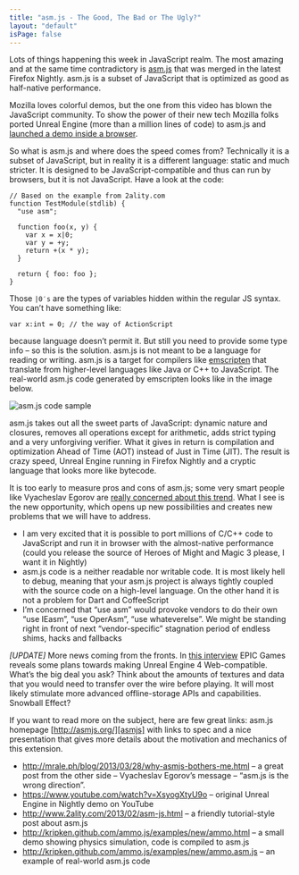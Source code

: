 ```yaml
---
title: "asm.js - The Good, The Bad or The Ugly?"
layout: "default"
isPage: false
---
```


Lots of things happening this week in JavaScript realm. The most amazing and at the same time contradictory is [asm.js][asmjs] that was merged in the latest Firefox Nightly. asm.js is a subset of JavaScript that is optimized as good as half-native performance.

Mozilla loves colorful demos, but the one from this video has blown the JavaScript community. To show the power of their new tech Mozilla folks ported Unreal Engine (more than a million lines of code) to asm.js and [launched a demo inside a browser][unreal-demo].

So what is asm.js and where does the speed comes from? Technically it is a subset of JavaScript, but in reality it is a different language: static and much stricter. It is designed to be JavaScript-compatible and thus can run by browsers, but it is not JavaScript. Have a look at the code:

```
// Based on the example from 2ality.com
function TestModule(stdlib) {
  "use asm";
 
  function foo(x, y) {
    var x = x|0;
    var y = +y;
    return +(x * y);
  }
 
  return { foo: foo };
}
```

Those `|0′s` are the types of variables hidden within the regular JS syntax. You can’t have something like:

```
var x:int = 0; // the way of ActionScript
```

because language doesn’t permit it. But still you need to provide some type info – so this is the solution. asm.js is not meant to be a language for reading or writing. asm.js is a target for compilers like [emscripten][emscripten] that translate from higher-level languages like Java or C++ to JavaScript. The real-world asm.js code generated by emscripten looks like in the image below.

![asm.js code sample][asm-code-sample]

asm.js takes out all the sweet parts of JavaScript: dynamic nature and closures, removes all operations except for arithmetic, adds strict typing and a very unforgiving verifier. What it gives in return is compilation and optimization Ahead of Time (AOT) instead of Just in Time (JIT). The result is crazy speed, Unreal Engine running in Firefox Nightly and a cryptic language that looks more like bytecode.

It is too early to measure pros and cons of asm.js; some very smart people like Vyacheslav Egorov are [really concerned about this trend][why-asmjs-bothers-me]. What I see is the new opportunity, which opens up new possibilities and creates new problems that we will have to address.

- I am very excited that it is possible to port millions of C/C++ code to JavaScript and run it in browser with the almost-native performance (could you release the source of Heroes of Might and Magic 3 please, I want it in Nightly)
- asm.js code is a neither readable nor writable code. It is most likely hell to debug, meaning that your asm.js project is always tightly coupled with the source code on a high-level language. On the other hand it is not a problem for Dart and CoffeeScript
- I’m concerned that “use asm” would provoke vendors to do their own “use IEasm”, “use OperAsm”, “use whateverelse”. We might be standing right in front of next “vendor-specific” stagnation period of endless shims, hacks and fallbacks

*[UPDATE]* More news coming from the fronts. In [this interview][epic-interview] EPIC Games reveals some plans towards making Unreal Engine 4 Web-compatible. What’s the big deal you ask? Think about the amounts of textures and data that you would need to transfer over the wire before playing. It will most likely stimulate more advanced offline-storage APIs and capabilities. Snowball Effect?

If you want to read more on the subject, here are few great links:
asm.js homepage [http://asmjs.org/][asmjs] with links to spec and a nice presentation that gives more details about the motivation and mechanics of this extension.

- http://mrale.ph/blog/2013/03/28/why-asmjs-bothers-me.html – a great post from the other side – Vyacheslav Egorov’s message – “asm.js is the wrong direction”.
- https://www.youtube.com/watch?v=XsyogXtyU9o – original Unreal Engine in Nightly demo on YouTube
- http://www.2ality.com/2013/02/asm-js.html – a friendly tutorial-style post about asm.js
- http://kripken.github.com/ammo.js/examples/new/ammo.html – a small demo showing physics simulation, code is compiled to asm.js
- http://kripken.github.com/ammo.js/examples/new/ammo.asm.js – an example of real-world asm.js code


[asmjs]: http://asmjs.org/ "asm.js"
[unreal-demo]: http://www.webmonkey.com/2013/03/mozilla-epic-bring-unreal-3-gaming-engine-to-the-web/ "Unreal Demo"
[emscripten]: https://github.com/kripken/emscripten/wiki
[asm-code-sample]: /img/asmjs1.png
[why-asmjs-bothers-me]: http://mrale.ph/blog/2013/03/28/why-asmjs-bothers-me.html
[epic-interview]: http://www.gamasutra.com/view/news/189583/Interview_Epic_goes_allin_on_HTML5_with_UE4_support.php
